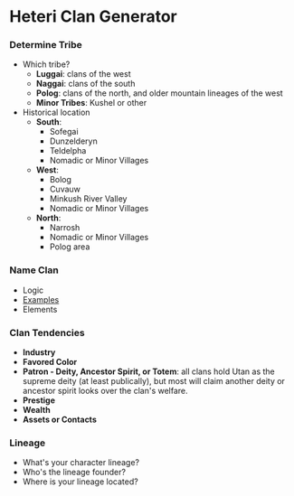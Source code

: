 # Heteri Clan Generator

### Determine Tribe
* Which tribe?
  * **Luggai**: clans of the west
  * **Naggai**: clans of the south
  * **Polog**: clans of the north, and older mountain lineages of the west
  * **Minor Tribes**: Kushel or other
* Historical location
  * **South**:
     * Sofegai
     * Dunzelderyn
     * Teldelpha
     * Nomadic or Minor Villages
  * **West**: 
     * Bolog
     * Cuvauw
     * Minkush River Valley
     * Nomadic or Minor Villages
  * **North**:
     * Narrosh
     * Nomadic or Minor Villages
     * Polog area

### Name Clan
* Logic
* [Examples](heteri_clans.md)
* Elements

### Clan Tendencies
* **Industry**
* **Favored Color**
* **Patron - Deity, Ancestor Spirit, or Totem**: all clans hold Utan as the supreme deity (at least publically), but most will claim another deity or ancestor spirit looks over the clan's welfare.
* **Prestige**
* **Wealth**
* **Assets or Contacts**

### Lineage
* What's your character lineage?
* Who's the lineage founder?
* Where is your lineage located?
